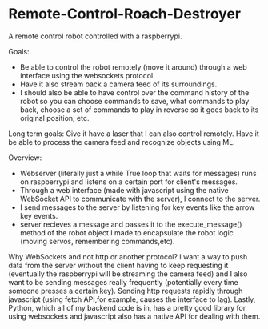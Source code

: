 # Remote-Control-Roach-Destroyer

A remote control robot controlled with a raspberrypi.

Goals: 
- Be able to control the robot remotely (move it around) through a web interface using the websockets protocol. 
- Have it also stream back a camera feed of its surroundings. 
- I should also be able to have control over the command history of the robot so you can choose commands to save, what commands to play back, choose a set of commands to play in reverse so it goes back to its original position, etc.

Long term goals: Give it have a laser that I can also control remotely. Have it be able to process the camera feed and recognize objects using ML.

Overview: 
- Webserver (literally just a while True loop that waits for messages) runs on raspberrypi and listens on a certain port for client's messages. 
- Through a web interface (made with javascript using the native WebSocket API to communicate with the server), I connect to the server.
- I send messages to the server by listening for key events like the arrow key events.
- server recieves a message and passes it to the execute_message() method of the robot object I made to encapsulate the robot logic (moving servos, remembering commands,etc).


Why WebSockets and not http or another protocol?
I want a way to push data from the server without the client having to keep requesting it (eventually the raspberrypi will be streaming the camera feed) and I also want to be sending messages really frequently (potentially every time someone presses a certain key). Sending http requests rapidly through javascript (using fetch API,for example, causes the interface to lag). Lastly, Python, which all of my backend code is in, has a pretty good library for using websockets and javascript also has a native API for dealing with them.

